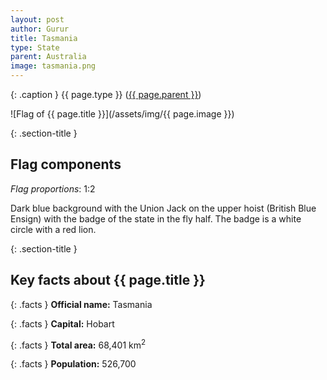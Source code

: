 ```yaml
---
layout: post
author: Gurur
title: Tasmania
type: State
parent: Australia
image: tasmania.png
---
```

{: .caption }
{{ page.type }} ([{{ page.parent }}](/2019/03/11/australia.html))

![Flag of {{ page.title }}](/assets/img/{{ page.image }})

{: .section-title }
## Flag components

*Flag proportions*: 1:2

Dark blue background with the Union Jack on the upper hoist (British Blue Ensign) with the badge of the state in the fly half. The badge is a white circle with a red lion.

{: .section-title }
## Key facts about {{ page.title }}

{: .facts }
**Official name:** Tasmania

{: .facts }
**Capital:** Hobart

{: .facts }
**Total area:** 68,401 km<sup>2</sup>

{: .facts }
**Population:** 526,700
